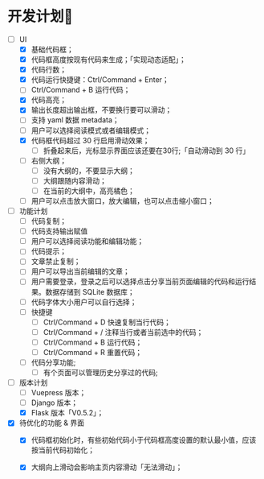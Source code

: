 # 开发计划🧾

- [ ] UI
  - [x] 基础代码框；
  - [x] 代码框高度按现有代码来生成；「实现动态适配」；
  - [x] 代码行数；
  - [x] 代码运行快捷键：Ctrl/Command + Enter；
  - [ ] Ctrl/Command + B 运行代码；
  - [x] 代码高亮；
  - [x] 输出长度超出输出框，不要换行要可以滑动；
  - [ ] 支持 yaml 数据 metadata；
  - [ ] 用户可以选择阅读模式或者编辑模式；
  - [x] 代码框代码超过 30 行启用滑动效果；
    - [ ] 折叠起来后，光标显示界面应该还要在30行;「自动滑动到 30 行」
  - [ ] 右侧大纲；
    - [ ] 没有大纲的，不要显示大纲；
    - [ ] 大纲跟随内容滑动；
    - [ ] 在当前的大纲中，高亮橘色；
  - [ ] 用户可以点击放大窗口，放大编辑，也可以点击缩小窗口；
- [ ] 功能计划
  - [ ] 代码复制；
  - [ ] 代码支持输出赋值
  - [ ] 用户可以选择阅读功能和编辑功能；
  - [ ] 代码提示；
  - [ ] 文章禁止复制；
  - [ ] 用户可以导出当前编辑的文章；
  - [ ] 用户需要登录，登录之后可以选择点击分享当前页面编辑的代码和运行结果。数据存储到 SQLite 数据库；
  - [ ] 代码字体大小用户可以自行选择；
  - [ ] 快捷键
    - [ ] Ctrl/Command + D 快速复制当行代码；
    - [ ] Ctrl/Command + / 注释当行或者当前选中的代码；
    - [ ] Ctrl/Command + B 运行代码；
    - [ ] Ctrl/Command + R 重置代码；
  - [ ] 代码分享功能;
    - [ ] 有个页面可以管理历史分享过的代码;
- [ ] 版本计划
  - [ ] Vuepress 版本；
  - [ ] Django 版本；
  - [x] Flask 版本「V0.5.2」；
- [x] 待优化的功能 & 界面
  - [x] 代码框初始化时，有些初始代码小于代码框高度设置的默认最小值，应该按当前代码初始化；
  - [x] 大纲向上滑动会影响主页内容滑动「无法滑动」；

